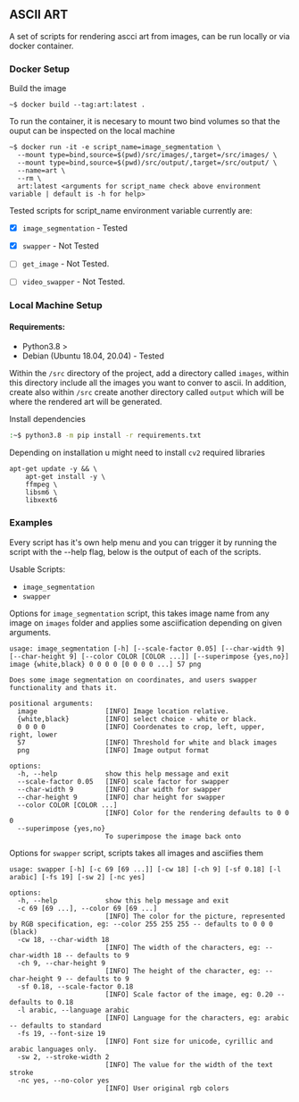 ## ASCII ART

A set of scripts for rendering ascci art from images, can be run locally or via docker container.

### Docker Setup

Build the image
```
~$ docker build --tag:art:latest .
```

To run the container, it is necesary to mount two bind volumes so that the ouput can be inspected on the local machine
```
~$ docker run -it -e script_name=image_segmentation \
  --mount type=bind,source=$(pwd)/src/images/,target=/src/images/ \
  --mount type=bind,source=$(pwd)/src/output/,target=/src/output/ \
  --name=art \
  --rm \
  art:latest <arguments for script_name check above environment variable | default is -h for help>
```

Tested scripts for script_name environment variable currently are:
- [x] `image_segmentation` - Tested
- [x] `swapper` - Not Tested
- [ ] `get_image` - Not Tested.
- [ ] `video_swapper` - Not Tested.


### Local Machine Setup

#### Requirements:

- Python3.8 >
- Debian (Ubuntu 18.04, 20.04) - Tested

Within the `/src` directory of the project, add a directory called `images`, within
this directory include all the images you want to conver to ascii. In addition, create
also within `/src` create another directory called `output` which will be where the rendered art
will be generated.


Install dependencies
```bash
:~$ python3.8 -m pip install -r requirements.txt
```

Depending on installation u might need to install `cv2` required libraries
```
apt-get update -y && \
    apt-get install -y \
    ffmpeg \
    libsm6 \
    libxext6
```

### Examples

Every script has it's own help menu and you can trigger it by running the script with
the --help flag, below is the output of each of the scripts.

Usable Scripts:
- `image_segmentation`
- `swapper`


Options for `image_segmentation` script, this takes image name from any image on `images` folder and applies some asciification depending on given arguments.
```
usage: image_segmentation [-h] [--scale-factor 0.05] [--char-width 9] [--char-height 9] [--color COLOR [COLOR ...]] [--superimpose {yes,no}] image {white,black} 0 0 0 0 [0 0 0 0 ...] 57 png

Does some image segmentation on coordinates, and users swapper functionality and thats it.

positional arguments:
  image                 [INFO] Image location relative.
  {white,black}         [INFO] select choice - white or black.
  0 0 0 0               [INFO] Coordenates to crop, left, upper, right, lower
  57                    [INFO] Threshold for white and black images
  png                   [INFO] Image output format

options:
  -h, --help            show this help message and exit
  --scale-factor 0.05   [INFO] scale factor for swapper
  --char-width 9        [INFO] char width for swapper
  --char-height 9       [INFO] char height for swapper
  --color COLOR [COLOR ...]
                        [INFO] Color for the rendering defaults to 0 0 0
  --superimpose {yes,no}
                        To superimpose the image back onto
```
Options for `swapper` script, scripts takes all images and asciifies them

```
usage: swapper [-h] [-c 69 [69 ...]] [-cw 18] [-ch 9] [-sf 0.18] [-l arabic] [-fs 19] [-sw 2] [-nc yes]

options:
  -h, --help            show this help message and exit
  -c 69 [69 ...], --color 69 [69 ...]
                        [INFO] The color for the picture, represented by RGB specification, eg: --color 255 255 255 -- defaults to 0 0 0 (black)
  -cw 18, --char-width 18
                        [INFO] The width of the characters, eg: --char-width 18 -- defaults to 9
  -ch 9, --char-height 9
                        [INFO] The height of the character, eg: --char-height 9 -- defaults to 9
  -sf 0.18, --scale-factor 0.18
                        [INFO] Scale factor of the image, eg: 0.20 -- defaults to 0.18
  -l arabic, --language arabic
                        [INFO] Language for the characters, eg: arabic -- defaults to standard
  -fs 19, --font-size 19
                        [INFO] Font size for unicode, cyrillic and arabic languages only.
  -sw 2, --stroke-width 2
                        [INFO] The value for the width of the text stroke
  -nc yes, --no-color yes
                        [INFO] User original rgb colors

```
